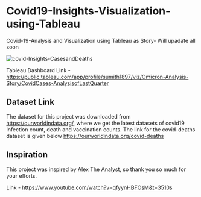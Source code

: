 # Covid19-Insights-Visualization-using-Tableau
Covid-19-Analysis and Visualization using Tableau as Story- Will upadate all soon


![covid-Insights-CasesandDeaths](https://user-images.githubusercontent.com/42634704/144070126-6cbb54f0-4525-48ef-8c9f-3b6342eb1805.png)

Tableau Dashboard Link -https://public.tableau.com/app/profile/sumith1897/viz/Omicron-Analysis-Story/CovidCases-AnalysisofLastQuarter

## Dataset Link 
The dataset for this project was downloaded from https://ourworldindata.org/, where we get the latest datasets of covid19 Infection count, death and vaccination counts. The link for the covid-deaths dataset is given below
 https://ourworldindata.org/covid-deaths
 
## Inspiration
This project was inspired by Alex The Analyst, so thank you so much for your efforts.

Link - https://www.youtube.com/watch?v=qfyynHBFOsM&t=3510s


